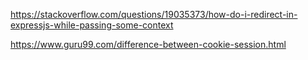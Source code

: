 https://stackoverflow.com/questions/19035373/how-do-i-redirect-in-expressjs-while-passing-some-context

https://www.guru99.com/difference-between-cookie-session.html